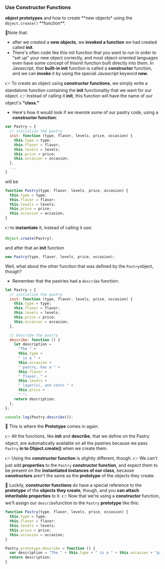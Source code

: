 ### Use Constructor Functions

**object prototypes** and how to create **new objects\* using the `Object.create()` **function\*\*.

🛑Note that:

- after we created a **new objects**, we **invoked a function** we had created called **init**.
- There's often code like this init function that you want to run in order to "set up" your new object correctly, and most object-oriented languages even have some concept of thisinit function built directly into them. In Javascript, that **built-in init** function is called a **constructor** function, and we can **invoke** it by using the special Javascript keyword **new**.

👉 To create an object using **constructor functions**, we simply write a standalone function containing the **init** functionality that we want for our object.
👉 Instead of calling it **init**, this function will have the name of our object's **"class."**

- Here's how it would look if we rewrote some of our pastry code, using a **constructor function**:

```js
var Pastry = {
  // initialize the pastry
  init: function (type, flavor, levels, price, occasion) {
    this.type = type;
    this.flavor = flavor;
    this.levels = levels;
    this.price = price;
    this.occasion = occasion;
  },
  ...
}

```

will be

```js
function Pastry(type, flavor, levels, price, occasion) {
  this.type = type;
  this.flavor = flavor;
  this.levels = levels;
  this.price = price;
  this.occasion = occasion;
}
```

👉to **instantiate** it, instead of calling it use:

```js
Object.create(Pastry);
```

and after that an **init** function

```js
new Pastry(type, flavor, levels, price, occasion);
```

Well, what about the other function that was defined by the `Pastry`object, though?

- Remember that the pastries had a `describe` function:

```js
let Pastry = {
  // initialize the pastry
  init: function (type, flavor, levels, price, occasion) {
    this.type = type;
    this.flavor = flavor;
    this.levels = levels;
    this.price = price;
    this.occasion = occasion;
  },

  // Describe the pastry
  describe: function () {
    let description =
      "The " +
      this.type +
      " is a " +
      this.occasion +
      " pastry, has a " +
      this.flavor +
      " flavor, " +
      this.levels +
      " layer(s), and costs " +
      this.price +
      ".";
    return description;
  },
};

console.log(Pastry.describe());
```

🛑 This is where the **Prototype** comes in again.

👉 All the functions, like **init** and **describe**, that we define on the Pastry object, are automatically available on all the pastries because we pass `Pastry` **in to Object.create()** when we create them.

👉 Using the **constructor function** is slightly different, though.
👉 We can't just add **properties** to the `Pastry` **constructor function**, and expect them to be present on the **instantiated instances of our class**, because **constructors** aren't the same as the **prototype** of the objects they create.

🛑 Luckily, **constructor functions** do have a special reference to the **prototype** of the **objects they create**, though, and you **can attach inheritable properties** to it.
👉 Now that we're using a **constructor** function, we'll assign our `describe`function to the `Pastry` **prototype** like this:

```js
function Pastry(type, flavor, levels, price, occasion) {
  this.type = type;
  this.flavor = flavor;
  this.levels = levels;
  this.price = price;
  this.occasion = occasion;
}

Pastry.prototype.describe = function () {
  var description = "The " + this.type + " is a " + this.occasion + "pastry, has a " + this.flavor + " flavor, " + this.levels + " layer(s), and costs " + this.price + ".";
  return description;
}
```